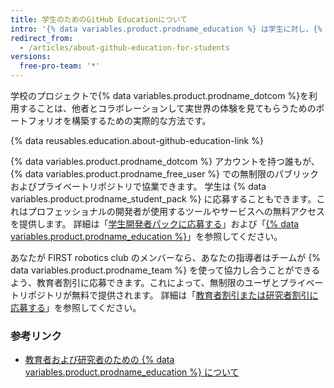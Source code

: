 ```yaml
---
title: 学生のためのGitHub Educationについて
intro: '{% data variables.product.prodname_education %} は学生に対し、{% data variables.product.prodname_dotcom %} のパートナーからのさまざまな開発者ツールへの無料アクセスを含む実世界の体験を提供します。'
redirect_from:
  - /articles/about-github-education-for-students
versions:
  free-pro-team: '*'
---
```


学校のプロジェクトで{% data variables.product.prodname_dotcom %}を利用することは、他者とコラボレーションして実世界の体験を見てもらうためのポートフォリオを構築するための実際的な方法です。

{% data reusables.education.about-github-education-link %}

{% data variables.product.prodname_dotcom %} アカウントを持つ誰もが、{% data variables.product.prodname_free_user %} での無制限のパブリックおよびプライベートリポジトリで協業できます。 学生は {% data variables.product.prodname_student_pack %} に応募することもできます。これはプロフェッショナルの開発者が使用するツールやサービスへの無料アクセスを提供します。 詳細は「[学生開発者パックに応募する](/articles/applying-for-a-student-developer-pack)」および「[{% data variables.product.prodname_education %}](https://education.github.com/pack)」を参照してください。

あなたが FIRST robotics club のメンバーなら、あなたの指導者はチームが {% data variables.product.prodname_team %} を使って協力し合うことができるよう、教育者割引に応募できます。これによって、無制限のユーザとプライベートリポジトリが無料で提供されます。 詳細は「[教育者割引または研究者割引に応募する](/articles/applying-for-an-educator-or-researcher-discount)」を参照してください。

### 参考リンク

- [教育者および研究者のための {% data variables.product.prodname_education %} について](/articles/about-github-education-for-educators-and-researchers)
